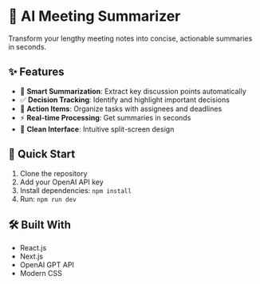 # 🤖 AI Meeting Summarizer

Transform your lengthy meeting notes into concise, actionable summaries in seconds.

## ✨ Features

- 📝 **Smart Summarization**: Extract key discussion points automatically
- ✅ **Decision Tracking**: Identify and highlight important decisions
- 🎯 **Action Items**: Organize tasks with assignees and deadlines
- ⚡ **Real-time Processing**: Get summaries in seconds
- 🎨 **Clean Interface**: Intuitive split-screen design

## 🚀 Quick Start

1. Clone the repository
2. Add your OpenAI API key
3. Install dependencies: `npm install`
4. Run: `npm run dev`

## 🛠️ Built With

- React.js
- Next.js
- OpenAI GPT API
- Modern CSS

